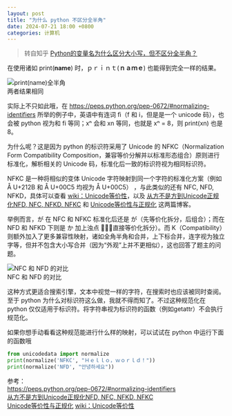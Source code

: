 ```yaml
---
layout: post
title: "为什么 python 不区分全半角"
date: 2024-07-21 18:00 +0800
categories: 计算机
---
```


> 转自知乎 [Python的变量名为什么区分大小写，但不区分全半角？](https://www.zhihu.com/question/596405042/answer/3568948103)

在使用诸如 print(__name__) 时，ｐｒｉｎｔ(__ｎａｍｅ__) 也能得到完全一样的结果。

![print(__name__)全半角]({{site.base_url}}/image/2024.7.21.whyp.1.png)  
两者结果相同

实际上不只如此哦，在 <https://peps.python.org/pep-0672/#normalizing-identifiers> 所举的例子中，英语中有连词 ﬁ（f 和 i，但是是一个 unicode 码），也会被 python 视为和 fi 等同；xⁿ 会和 xn 等同，也就是 xⁿ = 8，则 print(xn) 也是 8。

为什么呢？这是因为 python 的标识符采用了 Unicode 的 NFKC（Normalization Form Compatibility Composition，兼容等价分解并以标准形态组合）原则进行标准化，解析相关的 Unicode 码，标准化后一致的标识符视为相同标识符。

NFKC 是一种将相似的变体 Unicode 字符映射到同一个字符的标准化方案（例如 Å U+212B 和 Å U+00C5 均视为 Å U+00C5） ，与此类似的还有 NFC, NFD, NFKD，具体可以查看 [wiki：Unicode等价性](https://zh.wikipedia.org/wiki/Unicode%E7%AD%89%E5%83%B9%E6%80%A7)，以及 [从⽅不是方到Unicode正规化NFD, NFC, NFKD, NFKC](https://xobo.org/unicode-normalization-nfd-nfc-nfkd-nfkc/) 和 [Unicode等价性与正规化](https://medium.com/@wanxiao1994/unicode%E7%AD%89%E4%BB%B7%E6%80%A7%E4%B8%8E%E6%AD%A3%E8%A7%84%E5%8C%96-2eb50b343bc1) 这两篇博客。

举例而言，が 在 NFC 和 NFKC 标准化后还是 が（先等价化拆分，后组合）；而在 NFD 和 NFKD 下则是 か 加上浊点 ◌゙（直接等价化拆分）。而 K（Compatibility）则额外加入了更多兼容性映射，诸如全角半角和合并，上下标合并，连字视为独立字等，但并不包含大小写合并（因为“外观”上并不更相似），这也回答了题主的问题。

![NFC 和 NFD 的对比]({{site.base_url}}/image/2024.7.21.whyp.2.png)  
NFC 和 NFD 的对比

这种方式更适合搜索引擎，文本中视觉一样的字符，在搜索时也应该被同时查阅。至于 python 为什么对标识符这么做，我就不得而知了。不过这种规范化在 python 仅仅适用于标识符。将字符串视为标识符的函数（例如getattr）不会执行规范化。

如果你想手动看看这种规范能进行什么样的映射，可以试试在 python 中运行下面的函数哦

```python
from unicodedata import normalize
print(normalize('NFKC', "Ｈｅｌｌｏ，ｗｏｒｌｄ！"))
print(normalize('NFD', "안녕하세요"))
```

参考：  
<https://peps.python.org/pep-0672/#normalizing-identifiers>  
[从⽅不是方到Unicode正规化NFD, NFC, NFKD, NFKC](https://xobo.org/unicode-normalization-nfd-nfc-nfkd-nfkc/)  
[Unicode等价性与正规化](https://medium.com/@wanxiao1994/unicode%E7%AD%89%E4%BB%B7%E6%80%A7%E4%B8%8E%E6%AD%A3%E8%A7%84%E5%8C%96-2eb50b343bc1) 
[wiki：Unicode等价性](https://zh.wikipedia.org/wiki/Unicode%E7%AD%89%E5%83%B9%E6%80%A7)
